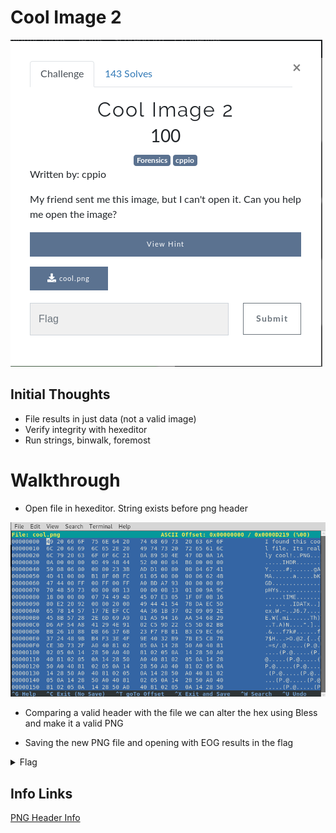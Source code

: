 # Cool Image 2

![Title](images/title.png)

## Initial Thoughts

* File results in just data (not a valid image)
* Verify integrity with hexeditor
* Run strings, binwalk, foremost

# Walkthrough

* Open file in hexeditor. String exists before png header

![Hex](images/hex.png)

* Comparing a valid header with the file we can alter the hex using Bless and make it a valid PNG

* Saving the new PNG file and opening with EOG results in the flag

<details>
	<summary>Flag</summary>

![Flag](images/flag.png)

</details>

## Info Links

[PNG Header Info](https://digital-forensics.sans.org/media/hex_file_and_regex_cheat_sheet.pdf)